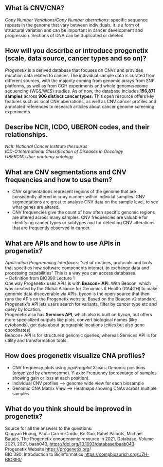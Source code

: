 ## What is CNV/CNA? 
*Copy Number Variations/Copy Number aberrations*: specific sequence repeats in the genome that vary between individuals. It is a form of structural variation and can be important in cancer development and progression. Sections of DNA can be duplicated or deleted. 
## How will you describe or introduce progenetix (scale, data source, cancer types and so on)?
*Progenetix* is a derived database that focuses on CNVs and provides mutation data related to cancer. The individual sample data is curated from different sources, with the majority coming from genomic arrays from SNP platforms, as well as from CGH experiments and whole genome/exome sequencing (WGS/WES) studies. As of now, the database includes **156,871 samples** across **906 distinct cancer types**. This open resource offers key features such as local CNV aberrations, as 
well as CNV cancer profiles and annotated references to research articles about cancer genome screening experiments.
## Describe NCIt, ICDO, UBERON codes, and their relationships.
*NcIt: National Cancer Institute thesaurus* \
*ICD-O:International Classification of Diseases in Oncology* \
*UBERON: Uber-anatomy ontology* 
## What are CNV segmentations and CNV frequencies and how to use them?
- CNV segmentations represent regions of the genome that are consistently altered in copy number within individul samples. CNV segmentations are great to analyse CNV data on the sample level, to see what genes are altered.
- CNV frequencies give the count of how often specific genomic regions are altered across many samples. CNV frequencies are valuable for identifying cancer types or subtypes and for detecting CNV alterations that are frequently observed in cancer.
## What are APIs and how to use APIs in progenetix?
*Application Programming Interfaces:*
"set of routines, protocols and tools that specifies how software components interact, to exchange data and processing capabilities" This is a way you can access databases. \
~ Definition from BIO390:Lecture 1 \
One way Progenetix uses APIs is with **Beacon+ API**. With Beacon, which was created by the Global Alliance for Genomics & Health (GA4GH) to make genomic data discoverable via APIs. *bycon* is the open-source that then runs the APIs on the Progenetix website. Based on the Beacon v2 standard, Progenetix's API lets users search for variants, filter by cancer type etc and query by location. \
Progenetix also has **Services API**, which also is built on *bycon*, but offers more specialized outputs like plots, convert biological names (like cytobands), get data about geographic locations (cities but also gene coordinates).\
Beacon+ API is for structured genomic queries, whereas Services API is for utility and transformation tools.

## How does progenetix visualize CNA profiles?
- CNV frequency plots using *pgxFreqplot* 
X-axis: Genomic positions (organized by chromosome).
Y-axis: Frequency (percentage of samples showing gain or loss at each position).
- Individual CNV profiles --> genome wide view for each biosample
- Genomic CNA Matrix View --> Heatmaps showing CNAs across multiple samples.
## What do you think should be improved in progenetix?



Source for all the answers to the questions:\
Qingyao Huang, Paula Carrio-Cordo, Bo Gao, Rahel Paloots, Michael Baudis, The Progenetix oncogenomic resource in 2021, Database, Volume 2021, 2021, baab043, <https://doi.org/10.1093/database/baab043> \
Progenetix Website <https://progenetix.org/> \
BIO 390: Introduction to Bioinformatics <https://compbiozurich.org/UZH-BIO390/>


